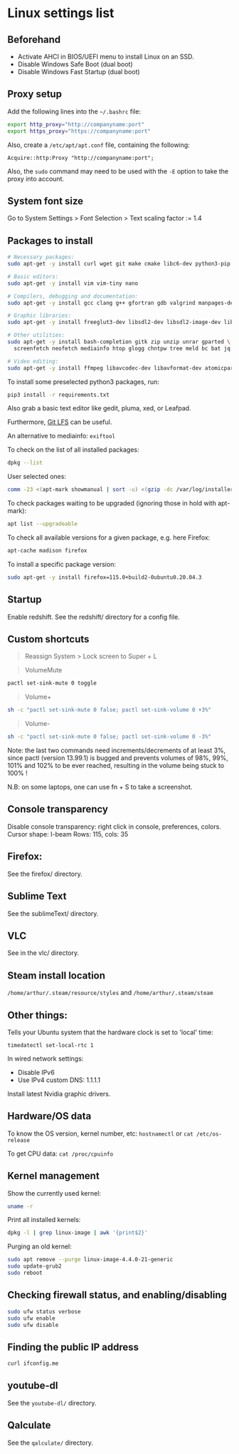 # Linux settings list

## Beforehand

- Activate AHCI in BIOS/UEFI menu to install Linux on an SSD.
- Disable Windows Safe Boot (dual boot)
- Disable Windows Fast Startup (dual boot)


## Proxy setup

Add the following lines into the ``` ~/.bashrc ``` file:

```sh
export http_proxy="http://companyname:port"
export https_proxy="https://companyname:port"
```

Also, create a ``` /etc/apt/apt.conf ``` file, containing the following:

```
Acquire::http:Proxy "http://companyname:port";
```

Also, the ``` sudo ``` command may need to be used with the ``` -E ``` option to take the proxy into account.


## System font size

Go to System Settings > Font Selection > Text scaling factor := 1.4


## Packages to install

```sh
# Necessary packages:
sudo apt-get -y install curl wget git make cmake libc6-dev python3-pip

# Basic editors:
sudo apt-get -y install vim vim-tiny nano

# Compilers, debugging and documentation:
sudo apt-get -y install gcc clang g++ gfortran gdb valgrind manpages-dev glibc-doc cppman

# Graphic libraries:
sudo apt-get -y install freeglut3-dev libsdl2-dev libsdl2-image-dev libsdl2-ttf-dev libfreetype6-dev fonts-dejavu

# Other utilities:
sudo apt-get -y install bash-completion gitk zip unzip unrar gparted \
  screenfetch neofetch mediainfo htop glogg chntpw tree meld bc bat jq

# Video editing:
sudo apt-get -y install ffmpeg libavcodec-dev libavformat-dev atomicparsley
```

To install some preselected python3 packages, run:

```sh
pip3 install -r requirements.txt
```

Also grab a basic text editor like gedit, pluma, xed, or Leafpad.

Furthermore, [Git LFS](https://git-lfs.github.com/) can be useful.

An alternative to mediainfo: ``` exiftool ```

To check on the list of all installed packages:

```sh
dpkg --list
```

User selected ones:

```sh
comm -23 <(apt-mark showmanual | sort -u) <(gzip -dc /var/log/installer/initial-status.gz | sed -n 's/^Package: //p' | sort -u)
```

To check packages waiting to be upgraded (ignoring those in hold with apt-mark):

```sh
apt list --upgradeable
```

To check all available versions for a given package, e.g. here Firefox:

```sh
apt-cache madison firefox
```

To install a specific package version:

```sh
sudo apt-get -y install firefox=115.0+build2-0ubuntu0.20.04.3
```


## Startup

Enable redshift. See the redshift/ directory for a config file.


## Custom shortcuts

> Reassign System > Lock screen to Super + L

> VolumeMute

```sh
pactl set-sink-mute 0 toggle
```

> Volume+

```sh
sh -c "pactl set-sink-mute 0 false; pactl set-sink-volume 0 +3%"
```

> Volume-

```sh
sh -c "pactl set-sink-mute 0 false; pactl set-sink-volume 0 -3%"
```

Note: the last two commands need increments/decrements of at least 3%, since pactl (version 13.99.1) is bugged and prevents volumes of 98%, 99%, 101% and 102% to be ever reached, resulting in the volume being stuck to 100% !

N.B: on some laptops, one can use fn + S to take a screenshot.


## Console transparency

Disable console transparency: right click in console, preferences, colors.
Cursor shape: I-beam
Rows: 115, cols: 35


## Firefox:

See the firefox/ directory.


## Sublime Text

See the sublimeText/ directory.


## VLC

See in the vlc/ directory.


## Steam install location

``` /home/arthur/.steam/resource/styles ``` and ``` /home/arthur/.steam/steam ```


## Other things:

Tells your Ubuntu system that the hardware clock is set to 'local' time:

``` timedatectl set-local-rtc 1 ```

In wired network settings:
- Disable IPv6
- Use IPv4 custom DNS: 1.1.1.1

Install latest Nvidia graphic drivers.

<!-- Getting rid of Num Lock crap: [BUGGED?]
sudo apt-get install numlockx # Allows to have Num Lock On on startup, after turning on the option in Login Window.
create 2 startup commands with the following lines:
xmodmap -e 'keycode 77='
numlockx on -->


## Hardware/OS data

To know the OS version, kernel number, etc: ``` hostnamectl ``` or ``` cat /etc/os-release ```

To get CPU data: ``` cat /proc/cpuinfo ```


## Kernel management

Show the currently used kernel:

```sh
uname -r
```

Print all installed kernels:

```sh
dpkg -l | grep linux-image | awk '{print$2}'
```

Purging an old kernel:

```sh
sudo apt remove --purge linux-image-4.4.0-21-generic
sudo update-grub2
sudo reboot
```


## Checking firewall status, and enabling/disabling

```sh
sudo ufw status verbose
sudo ufw enable
sudo ufw disable
```


## Finding the public IP address

```sh
curl ifconfig.me
```


## youtube-dl

See the ``` youtube-dl/ ``` directory.


## Qalculate

See the ``` qalculate/ ``` directory.
